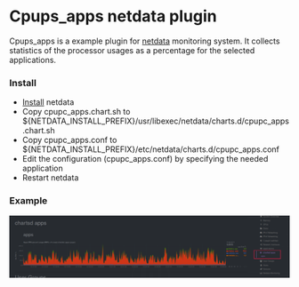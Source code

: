 # Cpups_apps netdata plugin

Cpups_apps is a example plugin for [netdata](https://my-netdata.io) monitoring system.
It collects statistics of the processor usages as a percentage for the selected applications.

### Install

- [Install](https://github.com/firehol/netdata/wiki/Installation) netdata
- Copy cpupc_apps.chart.sh to ${NETDATA_INSTALL_PREFIX}/usr/libexec/netdata/charts.d/cpupc_apps.chart.sh
- Copy cpupc_apps.conf to ${NETDATA_INSTALL_PREFIX}/etc/netdata/charts.d/cpupc_apps.conf
- Edit the configuration (cpupc_apps.conf) by specifying the needed application
- Restart netdata

### Example

![Screenshot](cpupc_apps_screenshot.png)
